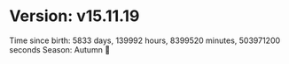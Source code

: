 # Version: v15.11.19
Time since birth: 5833 days, 139992 hours, 8399520 minutes, 503971200 seconds
Season: Autumn 🍁
